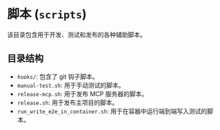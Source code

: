 # 脚本 (`scripts`)

该目录包含用于开发、测试和发布的各种辅助脚本。

## 目录结构

- `hooks/`: 包含了 git 钩子脚本。
- `manual-test.sh`: 用于手动测试的脚本。
- `release-mcp.sh`: 用于发布 MCP 服务器的脚本。
- `release.sh`: 用于发布主项目的脚本。
- `run_write_e2e_in_container.sh`: 用于在容器中运行端到端写入测试的脚本。
